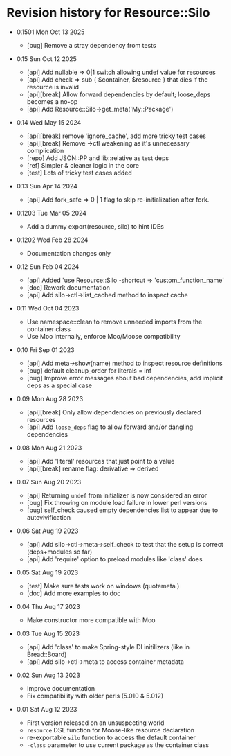 # Revision history for Resource::Silo

- 0.1501  Mon Oct 13 2025
    - [bug] Remove a stray dependency from tests

- 0.15    Sun Oct 12 2025
    - [api] Add nullable => 0|1 switch allowing undef value for resources
    - [api] Add check => sub { $container, $resource } that dies if the resource is invalid
    - [api][break] Allow forward dependencies by default; loose_deps becomes a no-op
    - [api] Add Resource::Silo->get_meta('My::Package')

- 0.14    Wed May 15 2024
    - [api][break] remove 'ignore_cache', add more tricky test cases
    - [api][break] Remove ->ctl weakening as it's unnecessary complication
    - [repo] Add JSON::PP and lib::relative as test deps
    - [ref] Simpler & cleaner logic in the core
    - [test] Lots of tricky test cases added

- 0.13    Sun Apr 14 2024
    - [api] Add fork_safe => 0 | 1 flag to skip re-initialization after fork.

- 0.1203  Tue Mar 05 2024
    - Add a dummy export(resource, silo) to hint IDEs

- 0.1202  Wed Feb 28 2024
    - Documentation changes only

- 0.12    Sun Feb 04 2024
    - [api] Added 'use Resource::Silo -shortcut => 'custom_function_name'
    - [doc] Rework documentation
    - [api] Add silo->ctl->list_cached method to inspect cache

- 0.11    Wed Oct 04 2023
    - Use namespace::clean to remove unneeded imports from the container class
    - Use Moo internally, enforce Moo/Moose compatibility

- 0.10    Fri Sep 01 2023
    - [api] Add meta->show(name) method to inspect resource definitions
    - [bug] default cleanup_order for literals = inf
    - [bug] Improve error messages about bad dependencies, add implicit deps as a special case

- 0.09    Mon Aug 28 2023
    - [api][break] Only allow dependencies on previously declared resources
    - [api] Add `loose_deps` flag to allow forward and/or dangling dependencies

- 0.08    Mon Aug 21 2023
    - [api] Add 'literal' resources that just point to a value
    - [api][break] rename flag: derivative => derived

- 0.07    Sun Aug 20 2023
    - [api] Returning `undef` from initializer is now considered an error
    - [bug] Fix throwing on module load failure in lower perl versions
    - [bug] self_check caused empty dependencies list to appear due to autovivification

- 0.06    Sat Aug 19 2023
    - [api] Add silo->ctl->meta->self_check to test that the setup is correct (deps+modules so far)
    - [api] Add 'require' option to preload modules like 'class' does

- 0.05    Sat Aug 19 2023
    - [test] Make sure tests work on windows (quotemeta \)
    - [doc] Add more examples to doc

- 0.04    Thu Aug 17 2023
    - Make constructor more compatible with Moo

- 0.03    Tue Aug 15 2023
    - [api] Add 'class' to make Spring-style DI initilizers
      (like in Bread::Board)
    - [api] Add silo->ctl->meta to access container metadata

- 0.02    Sun Aug 13 2023
    - Improve documentation
    - Fix compatibility with older perls (5.010 & 5.012)

- 0.01    Sat Aug 12 2023
    - First version released on an unsuspecting world
    - `resource` DSL function for Moose-like resource declaration
    - re-exportable `silo` function to access the default container
    - `-class` parameter to use current package as the container class

